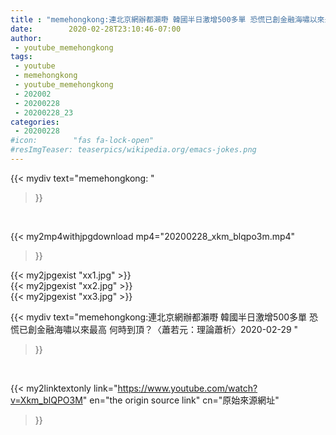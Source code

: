 ```yaml
---
title : "memehongkong:連北京網辦都瀨嘢 韓國半日激增500多單 恐慌已創金融海嘯以來最高 何時到頂？〈蕭若元：理論蕭析〉2020-02-29 "
date:        2020-02-28T23:10:46-07:00
author:
 - youtube_memehongkong
tags:
 - youtube
 - memehongkong
 - youtube_memehongkong
 - 202002
 - 20200228
 - 20200228_23
categories:
 - 20200228
#icon:        "fas fa-lock-open"
#resImgTeaser: teaserpics/wikipedia.org/emacs-jokes.png
---
```


{{< mydiv text="memehongkong: "
>}}
<br>


{{< my2mp4withjpgdownload mp4="20200228_xkm_blqpo3m.mp4"
>}}

{{< my2jpgexist "xx1.jpg" >}}<br>
{{< my2jpgexist "xx2.jpg" >}}<br>
{{< my2jpgexist "xx3.jpg" >}}<br>



{{< mydiv text="memehongkong:連北京網辦都瀨嘢 韓國半日激增500多單 恐慌已創金融海嘯以來最高 何時到頂？〈蕭若元：理論蕭析〉2020-02-29 "
>}}
<br>

{{< my2linktextonly link="https://www.youtube.com/watch?v=Xkm_blQPO3M"
en="the origin source link" cn="原始來源網址"
>}}


<br>

